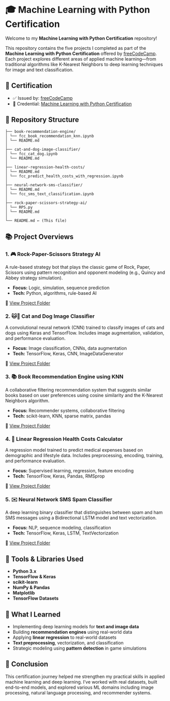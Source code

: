 # 🎓 Machine Learning with Python Certification

Welcome to my **Machine Learning with Python Certification** repository!  

This repository contains the five projects I completed as part of the **Machine Learning with Python Certification** offered by [freeCodeCamp](https://www.freecodecamp.org/learn/machine-learning-with-python/). Each project explores different areas of applied machine learning—from traditional algorithms like K-Nearest Neighbors to deep learning techniques for image and text classification.

## 🏅 Certification

- ✅ Issued by: [freeCodeCamp](https://www.freecodecamp.org/)
- 📜 Credential: [Machine Learning with Python Certification](https://www.freecodecamp.org/certification/mmbillah804/machine-learning-with-python-v7)


## 📁 Repository Structure

```
├── book-recommendation-engine/
│ └── fcc_book_recommendation_knn.ipynb
│ └── README.md
│
├── cat-and-dog-image-classifier/
│ └── fcc_cat_dog.ipynb
│ └── README.md
│
├── linear-regression-health-costs/
│ └── README.md
│ └── fcc_predict_health_costs_with_regression.ipynb
│
├── neural-network-sms-classifier/
│ └── README.md
│ └── fcc_sms_text_classification.ipynb
│
├── rock-paper-scissors-strategy-ai/
│ └── RPS.py
│ └── README.md
│
└── README.md ← (This file)
```

## 📚 Project Overviews

### 1. 🎮 Rock-Paper-Scissors Strategy AI
A rule-based strategy bot that plays the classic game of Rock, Paper, Scissors using pattern recognition and opponent modeling (e.g., Quincy and Abbey strategy simulation).

- **Focus:** Logic, simulation, sequence prediction  
- **Tech:** Python, algorithms, rule-based AI  

🔗 [View Project Folder](./rock-paper-scissors-strategy-ai)


### 2. 🐱🐶 Cat and Dog Image Classifier  
A convolutional neural network (CNN) trained to classify images of cats and dogs using Keras and TensorFlow. Includes image augmentation, validation, and performance evaluation.

- **Focus:** Image classification, CNNs, data augmentation  
- **Tech:** TensorFlow, Keras, CNN, ImageDataGenerator  

🔗 [View Project Folder](./cat-and-dog-image-classifier)


### 3. 📚 Book Recommendation Engine using KNN  
A collaborative filtering recommendation system that suggests similar books based on user preferences using cosine similarity and the K-Nearest Neighbors algorithm.

- **Focus:** Recommender systems, collaborative filtering  
- **Tech:** scikit-learn, KNN, sparse matrix, pandas  

🔗 [View Project Folder](./book-recommendation-engine)


### 4. 💸 Linear Regression Health Costs Calculator  
A regression model trained to predict medical expenses based on demographic and lifestyle data. Includes preprocessing, encoding, training, and performance evaluation.

- **Focus:** Supervised learning, regression, feature encoding  
- **Tech:** TensorFlow, Keras, Pandas, RMSprop  

🔗 [View Project Folder](./linear-regression-health-costs)


### 5. ✉️ Neural Network SMS Spam Classifier  
A deep learning binary classifier that distinguishes between spam and ham SMS messages using a Bidirectional LSTM model and text vectorization.

- **Focus:** NLP, sequence modeling, classification  
- **Tech:** TensorFlow, Keras, LSTM, TextVectorization  

🔗 [View Project Folder](./neural-network-sms-classifier)


## 🧰 Tools & Libraries Used

- **Python 3.x**
- **TensorFlow & Keras**
- **scikit-learn**
- **NumPy & Pandas**
- **Matplotlib**
- **TensorFlow Datasets**


## 🧠 What I Learned

- Implementing deep learning models for **text and image data**
- Building **recommendation engines** using real-world data
- Applying **linear regression** to real-world datasets
- **Text preprocessing**, vectorization, and classification
- Strategic modeling using **pattern detection** in game simulations

## 🏁 Conclusion

This certification journey helped me strengthen my practical skills in applied machine learning and deep learning. I’ve worked with real datasets, built end-to-end models, and explored various ML domains including image processing, natural language processing, and recommender systems.

